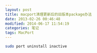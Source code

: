 ```yaml
---
layout: post
title: macport清理更新后的旧版本package办法
date: 2013-02-26 00:46:48
modified: 2014-06-17 11:54:19
categories: 笔记
tags: MacPort
---
```


```sh
sudo port uninstall inactive
```
